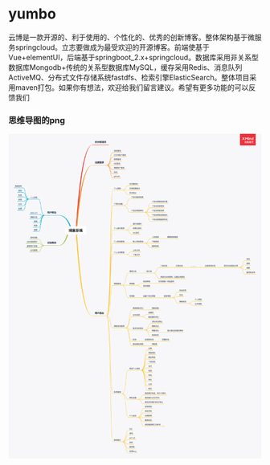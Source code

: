 # yumbo
云博是一款开源的、利于使用的、个性化的、优秀的创新博客。整体架构基于微服务springcloud。立志要做成为最受欢迎的开源博客。前端使基于Vue+elementUI，后端基于springboot_2.x+springcloud。数据库采用非关系型数据库Mongodb+传统的关系型数据库MySQL，缓存采用Redis、消息队列ActiveMQ、分布式文件存储系统fastdfs、检索引擎ElasticSearch。整体项目采用maven打包。如果你有想法，欢迎给我们留言建议。希望有更多功能的可以反馈我们

### 思维导图的png
![avatar](https://github.com/1015770492/yumbo/blob/master/xmind%E6%80%9D%E7%BB%B4%E5%AF%BC%E5%9B%BE%E6%96%87%E4%BB%B6/%E5%8D%9A%E5%AE%A2%E6%A8%A1%E5%9D%97%E5%8A%9F%E8%83%BD%E6%80%9D%E7%BB%B4%E5%AF%BC%E5%9B%BE.png)


